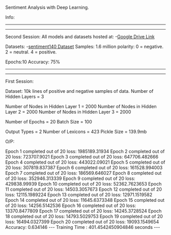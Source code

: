 Sentiment Analysis with Deep Learning.

Info:
_____________________________________________________________________________
_____________________________________________________________________________
Second Session:
All models and datasets hosted at:
-[Google Drive Link](https://drive.google.com/file/d/0ByGkmmuU1ZZyQkRfZWxIdUdUeTQ/view?usp=sharing)

Datasets:
-[sentiment140 Dataset](http://help.sentiment140.com/for-students/) 
Samples: 1.6 million
polarity: 0 = negative. 2 = neutral. 4 = positive.

Epochs:10
Accuracy: 75%


_____________________________________________________________________________
_____________________________________________________________________________

First Session:

Dataset: 10k lines of positive and negative samples of data.
Number of Hidden Layers = 3

Number of Nodes in Hidden Layer 1 = 2000
Number of Nodes in Hidden Layer 2 = 2000
Number of Nodes in Hidden Layer 3 = 2000

Number of Epochs = 20
Batch Size = 100

Output Types = 2
Number of Lexicons = 423
Pickle Size = 139.9mb

O/P:

Epoch 1 completed out of 20 loss: 1985189.31934
Epoch 2 completed out of 20 loss: 723707.9021
Epoch 3 completed out of 20 loss: 647706.482666
Epoch 4 completed out of 20 loss: 443022.09021
Epoch 5 completed out of 20 loss: 307819.837387
Epoch 6 completed out of 20 loss: 161528.994003
Epoch 7 completed out of 20 loss: 186569.646027
Epoch 8 completed out of 20 loss: 352946.313339
Epoch 9 completed out of 20 loss: 429838.99939
Epoch 10 completed out of 20 loss: 52362.7623653
Epoch 11 completed out of 20 loss: 14503.3057673
Epoch 12 completed out of 20 loss: 12115.1989224
Epoch 13 completed out of 20 loss: 12971.1519582
Epoch 14 completed out of 20 loss: 11645.6373348
Epoch 15 completed out of 20 loss: 14256.5142536
Epoch 16 completed out of 20 loss: 13370.8477809
Epoch 17 completed out of 20 loss: 14245.3728524
Epoch 18 completed out of 20 loss: 14793.5029753
Epoch 19 completed out of 20 loss: 16494.0327399
Epoch 20 completed out of 20 loss: 19093.1549654
Accuracy: 0.634146
--- Training Time : 401.4542450904846 seconds ---
